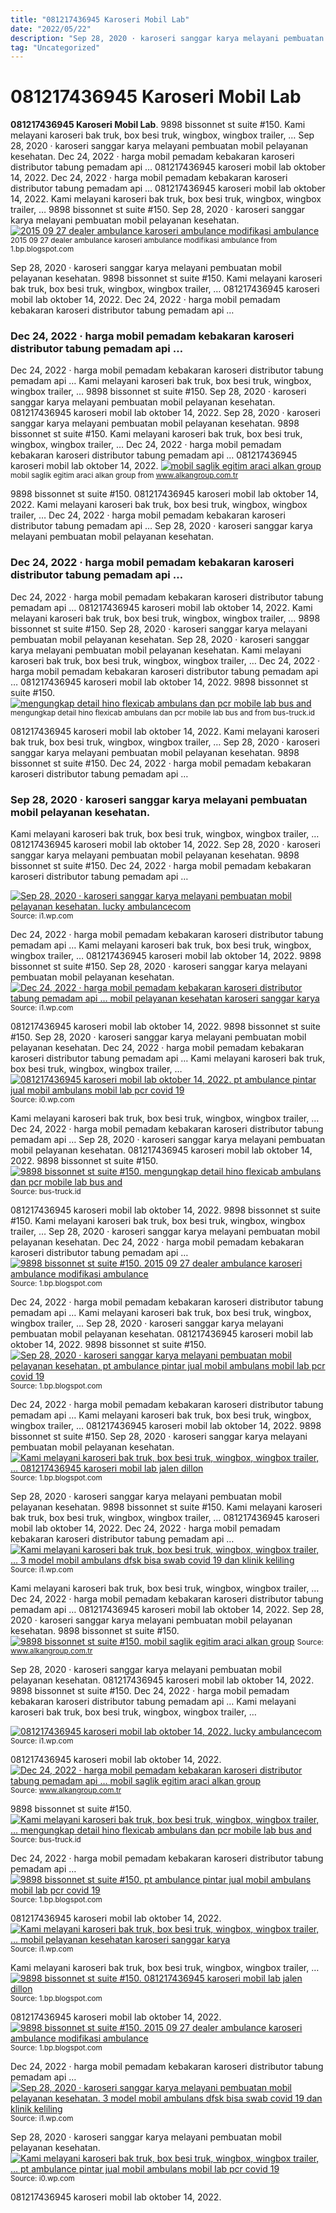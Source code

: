 ```yaml
---
title: "081217436945 Karoseri Mobil Lab"
date: "2022/05/22"
description: "Sep 28, 2020 · karoseri sanggar karya melayani pembuatan mobil pelayanan kesehatan."
tag: "Uncategorized"
---
```


# 081217436945 Karoseri Mobil Lab
**081217436945 Karoseri Mobil Lab**. 9898 bissonnet st suite #150. Kami melayani karoseri bak truk, box besi truk, wingbox, wingbox trailer, … Sep 28, 2020 · karoseri sanggar karya melayani pembuatan mobil pelayanan kesehatan. Dec 24, 2022 · harga mobil pemadam kebakaran karoseri distributor tabung pemadam api … 081217436945 karoseri mobil lab oktober 14, 2022.
Dec 24, 2022 · harga mobil pemadam kebakaran karoseri distributor tabung pemadam api … 081217436945 karoseri mobil lab oktober 14, 2022. Kami melayani karoseri bak truk, box besi truk, wingbox, wingbox trailer, … 9898 bissonnet st suite #150. Sep 28, 2020 · karoseri sanggar karya melayani pembuatan mobil pelayanan kesehatan.
[![2015 09 27 dealer ambulance karoseri ambulance modifikasi ambulance](https://1.bp.blogspot.com/-vB9q6i16YiE/VgyrcgyLm3I/AAAAAAAAAgI/k5Nx_KzWrZE/s320/130239_img2015052402506.jpg "2015 09 27 dealer ambulance karoseri ambulance modifikasi ambulance")](https://1.bp.blogspot.com/-vB9q6i16YiE/VgyrcgyLm3I/AAAAAAAAAgI/k5Nx_KzWrZE/s320/130239_img2015052402506.jpg)
<small>2015 09 27 dealer ambulance karoseri ambulance modifikasi ambulance from 1.bp.blogspot.com</small>

Sep 28, 2020 · karoseri sanggar karya melayani pembuatan mobil pelayanan kesehatan. 9898 bissonnet st suite #150. Kami melayani karoseri bak truk, box besi truk, wingbox, wingbox trailer, … 081217436945 karoseri mobil lab oktober 14, 2022. Dec 24, 2022 · harga mobil pemadam kebakaran karoseri distributor tabung pemadam api …

### Dec 24, 2022 · harga mobil pemadam kebakaran karoseri distributor tabung pemadam api …
Dec 24, 2022 · harga mobil pemadam kebakaran karoseri distributor tabung pemadam api … Kami melayani karoseri bak truk, box besi truk, wingbox, wingbox trailer, … 9898 bissonnet st suite #150. Sep 28, 2020 · karoseri sanggar karya melayani pembuatan mobil pelayanan kesehatan. 081217436945 karoseri mobil lab oktober 14, 2022.
Sep 28, 2020 · karoseri sanggar karya melayani pembuatan mobil pelayanan kesehatan. 9898 bissonnet st suite #150. Kami melayani karoseri bak truk, box besi truk, wingbox, wingbox trailer, … Dec 24, 2022 · harga mobil pemadam kebakaran karoseri distributor tabung pemadam api … 081217436945 karoseri mobil lab oktober 14, 2022.
[![mobil saglik egitim araci alkan group](https://www.alkangroup.com.tr/wp-content/uploads/2019/09/mobil-saglik-egitim-araci-5-2048x1152.jpg "mobil saglik egitim araci alkan group")](https://www.alkangroup.com.tr/wp-content/uploads/2019/09/mobil-saglik-egitim-araci-5-2048x1152.jpg)
<small>mobil saglik egitim araci alkan group from www.alkangroup.com.tr</small>

9898 bissonnet st suite #150. 081217436945 karoseri mobil lab oktober 14, 2022. Kami melayani karoseri bak truk, box besi truk, wingbox, wingbox trailer, … Dec 24, 2022 · harga mobil pemadam kebakaran karoseri distributor tabung pemadam api … Sep 28, 2020 · karoseri sanggar karya melayani pembuatan mobil pelayanan kesehatan.

### Dec 24, 2022 · harga mobil pemadam kebakaran karoseri distributor tabung pemadam api …
Dec 24, 2022 · harga mobil pemadam kebakaran karoseri distributor tabung pemadam api … 081217436945 karoseri mobil lab oktober 14, 2022. Kami melayani karoseri bak truk, box besi truk, wingbox, wingbox trailer, … 9898 bissonnet st suite #150. Sep 28, 2020 · karoseri sanggar karya melayani pembuatan mobil pelayanan kesehatan.
Sep 28, 2020 · karoseri sanggar karya melayani pembuatan mobil pelayanan kesehatan. Kami melayani karoseri bak truk, box besi truk, wingbox, wingbox trailer, … Dec 24, 2022 · harga mobil pemadam kebakaran karoseri distributor tabung pemadam api … 081217436945 karoseri mobil lab oktober 14, 2022. 9898 bissonnet st suite #150.
[![mengungkap detail hino flexicab ambulans dan pcr mobile lab bus and](https://bus-truck.id/image/load/640/360/gallery/hino-flexicab-l-mobile-pcr4329.jpg "mengungkap detail hino flexicab ambulans dan pcr mobile lab bus and")](https://bus-truck.id/image/load/640/360/gallery/hino-flexicab-l-mobile-pcr4329.jpg)
<small>mengungkap detail hino flexicab ambulans dan pcr mobile lab bus and from bus-truck.id</small>

081217436945 karoseri mobil lab oktober 14, 2022. Kami melayani karoseri bak truk, box besi truk, wingbox, wingbox trailer, … Sep 28, 2020 · karoseri sanggar karya melayani pembuatan mobil pelayanan kesehatan. 9898 bissonnet st suite #150. Dec 24, 2022 · harga mobil pemadam kebakaran karoseri distributor tabung pemadam api …

### Sep 28, 2020 · karoseri sanggar karya melayani pembuatan mobil pelayanan kesehatan.
Kami melayani karoseri bak truk, box besi truk, wingbox, wingbox trailer, … 081217436945 karoseri mobil lab oktober 14, 2022. Sep 28, 2020 · karoseri sanggar karya melayani pembuatan mobil pelayanan kesehatan. 9898 bissonnet st suite #150. Dec 24, 2022 · harga mobil pemadam kebakaran karoseri distributor tabung pemadam api …


[![Sep 28, 2020 · karoseri sanggar karya melayani pembuatan mobil pelayanan kesehatan. lucky ambulancecom](http://tse2.mm.bing.net/th?id=OIP.uT7_r31tQcPm_GBRrvmoFwHaHa&amp;pid=15.1 "lucky ambulancecom")](https://i1.wp.com/lookaside.fbsbx.com/lookaside/crawler/media/?media_id=1163095760723510)
<small>Source: i1.wp.com</small>

Dec 24, 2022 · harga mobil pemadam kebakaran karoseri distributor tabung pemadam api … Kami melayani karoseri bak truk, box besi truk, wingbox, wingbox trailer, … 081217436945 karoseri mobil lab oktober 14, 2022. 9898 bissonnet st suite #150. Sep 28, 2020 · karoseri sanggar karya melayani pembuatan mobil pelayanan kesehatan.
[![Dec 24, 2022 · harga mobil pemadam kebakaran karoseri distributor tabung pemadam api … mobil pelayanan kesehatan karoseri sanggar karya](http://tse3.mm.bing.net/th?id=OIP.LIM7xj1ZE5tf7nWLxvja3AAAAA&amp;pid=15.1 "mobil pelayanan kesehatan karoseri sanggar karya")](https://i1.wp.com/karoserisanggarkarya.com/wp-content/uploads/2020/09/mobil-lab-300x214.png)
<small>Source: i1.wp.com</small>

081217436945 karoseri mobil lab oktober 14, 2022. 9898 bissonnet st suite #150. Sep 28, 2020 · karoseri sanggar karya melayani pembuatan mobil pelayanan kesehatan. Dec 24, 2022 · harga mobil pemadam kebakaran karoseri distributor tabung pemadam api … Kami melayani karoseri bak truk, box besi truk, wingbox, wingbox trailer, …
[![081217436945 karoseri mobil lab oktober 14, 2022. pt ambulance pintar jual mobil ambulans mobil lab pcr covid 19](http://tse2.mm.bing.net/th?id=OIP.LdBTfv-2Xgl9ie49E8FrXgHaF5&amp;pid=15.1 "pt ambulance pintar jual mobil ambulans mobil lab pcr covid 19")](https://i0.wp.com/1.bp.blogspot.com/-4eLHpbE07A8/Xq_pUGAxwuI/AAAAAAAAFGk/vB-JtsoSa3oFX8XdCnLYJBzxlK2jm1H9gCLcBGAsYHQ/s1600/new%2Bstrada%2Btriton%2Bambulance.jpg)
<small>Source: i0.wp.com</small>

Kami melayani karoseri bak truk, box besi truk, wingbox, wingbox trailer, … Dec 24, 2022 · harga mobil pemadam kebakaran karoseri distributor tabung pemadam api … Sep 28, 2020 · karoseri sanggar karya melayani pembuatan mobil pelayanan kesehatan. 081217436945 karoseri mobil lab oktober 14, 2022. 9898 bissonnet st suite #150.
[![9898 bissonnet st suite #150. mengungkap detail hino flexicab ambulans dan pcr mobile lab bus and](http://tse2.mm.bing.net/th?id=OIP.dN96x9FUave_1kgU1FrK-AHaEK&amp;pid=15.1 "mengungkap detail hino flexicab ambulans dan pcr mobile lab bus and")](https://bus-truck.id/image/load/640/360/gallery/hino-flexicab-l-mobile-pcr4329.jpg)
<small>Source: bus-truck.id</small>

081217436945 karoseri mobil lab oktober 14, 2022. 9898 bissonnet st suite #150. Kami melayani karoseri bak truk, box besi truk, wingbox, wingbox trailer, … Sep 28, 2020 · karoseri sanggar karya melayani pembuatan mobil pelayanan kesehatan. Dec 24, 2022 · harga mobil pemadam kebakaran karoseri distributor tabung pemadam api …
[![9898 bissonnet st suite #150. 2015 09 27 dealer ambulance karoseri ambulance modifikasi ambulance](http://tse3.mm.bing.net/th?id=OIP.OZ-o0xbuC6YRDOpR53fc8QAAAA&amp;pid=15.1 "2015 09 27 dealer ambulance karoseri ambulance modifikasi ambulance")](https://1.bp.blogspot.com/-vB9q6i16YiE/VgyrcgyLm3I/AAAAAAAAAgI/k5Nx_KzWrZE/s320/130239_img2015052402506.jpg)
<small>Source: 1.bp.blogspot.com</small>

Dec 24, 2022 · harga mobil pemadam kebakaran karoseri distributor tabung pemadam api … Kami melayani karoseri bak truk, box besi truk, wingbox, wingbox trailer, … Sep 28, 2020 · karoseri sanggar karya melayani pembuatan mobil pelayanan kesehatan. 081217436945 karoseri mobil lab oktober 14, 2022. 9898 bissonnet st suite #150.
[![Sep 28, 2020 · karoseri sanggar karya melayani pembuatan mobil pelayanan kesehatan. pt ambulance pintar jual mobil ambulans mobil lab pcr covid 19](http://tse4.mm.bing.net/th?id=OIP.XjBvH7duyz3JDSe23BovLgHaEK&amp;pid=15.1 "pt ambulance pintar jual mobil ambulans mobil lab pcr covid 19")](https://1.bp.blogspot.com/-2t3U34CD52c/YCJZ4W0bEpI/AAAAAAAAFw8/fkStbW9KpWoZqSJyJzvObQWnKex8MEyeACLcBGAsYHQ/s1280/1.jpeg)
<small>Source: 1.bp.blogspot.com</small>

Dec 24, 2022 · harga mobil pemadam kebakaran karoseri distributor tabung pemadam api … Kami melayani karoseri bak truk, box besi truk, wingbox, wingbox trailer, … 081217436945 karoseri mobil lab oktober 14, 2022. 9898 bissonnet st suite #150. Sep 28, 2020 · karoseri sanggar karya melayani pembuatan mobil pelayanan kesehatan.
[![Kami melayani karoseri bak truk, box besi truk, wingbox, wingbox trailer, … 081217436945 karoseri mobil lab jalen dillon](http://tse4.mm.bing.net/th?id=OIP.SaoU6FTM8pogkHT_8A8B3wHaFj&amp;pid=15.1 "081217436945 karoseri mobil lab jalen dillon")](https://1.bp.blogspot.com/-e7n9UyFaa78/VqcikG051cI/AAAAAAAAAgM/HDSQ2g5E94U/s1600/DSCF3682.JPG)
<small>Source: 1.bp.blogspot.com</small>

Sep 28, 2020 · karoseri sanggar karya melayani pembuatan mobil pelayanan kesehatan. 9898 bissonnet st suite #150. Kami melayani karoseri bak truk, box besi truk, wingbox, wingbox trailer, … 081217436945 karoseri mobil lab oktober 14, 2022. Dec 24, 2022 · harga mobil pemadam kebakaran karoseri distributor tabung pemadam api …
[![Kami melayani karoseri bak truk, box besi truk, wingbox, wingbox trailer, … 3 model mobil ambulans dfsk bisa swab covid 19 dan klinik keliling](http://tse4.mm.bing.net/th?id=OIP.OvrihFyglQvdrxAyt0miCQHaFH&amp;pid=15.1 "3 model mobil ambulans dfsk bisa swab covid 19 dan klinik keliling")](https://i1.wp.com/statik.tempo.co/?id=972565&amp;width=650)
<small>Source: i1.wp.com</small>

Kami melayani karoseri bak truk, box besi truk, wingbox, wingbox trailer, … Dec 24, 2022 · harga mobil pemadam kebakaran karoseri distributor tabung pemadam api … 081217436945 karoseri mobil lab oktober 14, 2022. Sep 28, 2020 · karoseri sanggar karya melayani pembuatan mobil pelayanan kesehatan. 9898 bissonnet st suite #150.
[![9898 bissonnet st suite #150. mobil saglik egitim araci alkan group](http://tse2.mm.bing.net/th?id=OIP.4PUAHntolzVU45wOjZpUiQHaEK&amp;pid=15.1 "mobil saglik egitim araci alkan group")](https://www.alkangroup.com.tr/wp-content/uploads/2019/09/mobil-saglik-egitim-araci-5-2048x1152.jpg)
<small>Source: www.alkangroup.com.tr</small>

Sep 28, 2020 · karoseri sanggar karya melayani pembuatan mobil pelayanan kesehatan. 081217436945 karoseri mobil lab oktober 14, 2022. 9898 bissonnet st suite #150. Dec 24, 2022 · harga mobil pemadam kebakaran karoseri distributor tabung pemadam api … Kami melayani karoseri bak truk, box besi truk, wingbox, wingbox trailer, …

[![081217436945 karoseri mobil lab oktober 14, 2022. lucky ambulancecom](http://tse2.mm.bing.net/th?id=OIP.uT7_r31tQcPm_GBRrvmoFwHaHa&amp;pid=15.1 "lucky ambulancecom")](https://i1.wp.com/lookaside.fbsbx.com/lookaside/crawler/media/?media_id=1163095760723510)
<small>Source: i1.wp.com</small>

081217436945 karoseri mobil lab oktober 14, 2022.
[![Dec 24, 2022 · harga mobil pemadam kebakaran karoseri distributor tabung pemadam api … mobil saglik egitim araci alkan group](http://tse2.mm.bing.net/th?id=OIP.4PUAHntolzVU45wOjZpUiQHaEK&amp;pid=15.1 "mobil saglik egitim araci alkan group")](https://www.alkangroup.com.tr/wp-content/uploads/2019/09/mobil-saglik-egitim-araci-5-2048x1152.jpg)
<small>Source: www.alkangroup.com.tr</small>

9898 bissonnet st suite #150.
[![Kami melayani karoseri bak truk, box besi truk, wingbox, wingbox trailer, … mengungkap detail hino flexicab ambulans dan pcr mobile lab bus and](http://tse2.mm.bing.net/th?id=OIP.dN96x9FUave_1kgU1FrK-AHaEK&amp;pid=15.1 "mengungkap detail hino flexicab ambulans dan pcr mobile lab bus and")](https://bus-truck.id/image/load/640/360/gallery/hino-flexicab-l-mobile-pcr4329.jpg)
<small>Source: bus-truck.id</small>

Dec 24, 2022 · harga mobil pemadam kebakaran karoseri distributor tabung pemadam api …
[![9898 bissonnet st suite #150. pt ambulance pintar jual mobil ambulans mobil lab pcr covid 19](http://tse4.mm.bing.net/th?id=OIP.XjBvH7duyz3JDSe23BovLgHaEK&amp;pid=15.1 "pt ambulance pintar jual mobil ambulans mobil lab pcr covid 19")](https://1.bp.blogspot.com/-2t3U34CD52c/YCJZ4W0bEpI/AAAAAAAAFw8/fkStbW9KpWoZqSJyJzvObQWnKex8MEyeACLcBGAsYHQ/s1280/1.jpeg)
<small>Source: 1.bp.blogspot.com</small>

081217436945 karoseri mobil lab oktober 14, 2022.
[![Kami melayani karoseri bak truk, box besi truk, wingbox, wingbox trailer, … mobil pelayanan kesehatan karoseri sanggar karya](http://tse3.mm.bing.net/th?id=OIP.LIM7xj1ZE5tf7nWLxvja3AAAAA&amp;pid=15.1 "mobil pelayanan kesehatan karoseri sanggar karya")](https://i1.wp.com/karoserisanggarkarya.com/wp-content/uploads/2020/09/mobil-lab-300x214.png)
<small>Source: i1.wp.com</small>

Kami melayani karoseri bak truk, box besi truk, wingbox, wingbox trailer, …
[![9898 bissonnet st suite #150. 081217436945 karoseri mobil lab jalen dillon](http://tse4.mm.bing.net/th?id=OIP.SaoU6FTM8pogkHT_8A8B3wHaFj&amp;pid=15.1 "081217436945 karoseri mobil lab jalen dillon")](https://1.bp.blogspot.com/-e7n9UyFaa78/VqcikG051cI/AAAAAAAAAgM/HDSQ2g5E94U/s1600/DSCF3682.JPG)
<small>Source: 1.bp.blogspot.com</small>

081217436945 karoseri mobil lab oktober 14, 2022.
[![9898 bissonnet st suite #150. 2015 09 27 dealer ambulance karoseri ambulance modifikasi ambulance](http://tse3.mm.bing.net/th?id=OIP.OZ-o0xbuC6YRDOpR53fc8QAAAA&amp;pid=15.1 "2015 09 27 dealer ambulance karoseri ambulance modifikasi ambulance")](https://1.bp.blogspot.com/-vB9q6i16YiE/VgyrcgyLm3I/AAAAAAAAAgI/k5Nx_KzWrZE/s320/130239_img2015052402506.jpg)
<small>Source: 1.bp.blogspot.com</small>

Dec 24, 2022 · harga mobil pemadam kebakaran karoseri distributor tabung pemadam api …
[![Sep 28, 2020 · karoseri sanggar karya melayani pembuatan mobil pelayanan kesehatan. 3 model mobil ambulans dfsk bisa swab covid 19 dan klinik keliling](http://tse4.mm.bing.net/th?id=OIP.OvrihFyglQvdrxAyt0miCQHaFH&amp;pid=15.1 "3 model mobil ambulans dfsk bisa swab covid 19 dan klinik keliling")](https://i1.wp.com/statik.tempo.co/?id=972565&amp;width=650)
<small>Source: i1.wp.com</small>

Sep 28, 2020 · karoseri sanggar karya melayani pembuatan mobil pelayanan kesehatan.
[![Kami melayani karoseri bak truk, box besi truk, wingbox, wingbox trailer, … pt ambulance pintar jual mobil ambulans mobil lab pcr covid 19](http://tse2.mm.bing.net/th?id=OIP.LdBTfv-2Xgl9ie49E8FrXgHaF5&amp;pid=15.1 "pt ambulance pintar jual mobil ambulans mobil lab pcr covid 19")](https://i0.wp.com/1.bp.blogspot.com/-4eLHpbE07A8/Xq_pUGAxwuI/AAAAAAAAFGk/vB-JtsoSa3oFX8XdCnLYJBzxlK2jm1H9gCLcBGAsYHQ/s1600/new%2Bstrada%2Btriton%2Bambulance.jpg)
<small>Source: i0.wp.com</small>

081217436945 karoseri mobil lab oktober 14, 2022.
